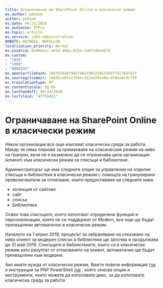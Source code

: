 ```yaml
---
title: Ограничаване на SharePoint Online в класически режим
ms.author: pebaum
author: pebaum
ms.date: 04/21/2020
ms.audience: ITPro
ms.topic: article
ms.service: o365-administration
ROBOTS: NOINDEX, NOFOLLOW
localization_priority: Normal
ms.assetid: 6e99da1c-e61d-40ba-855e-1a8f346e42fd
ms.custom:
- "1835"
- "1889"
- "9000225"
ms.openlocfilehash: 1887bf64df98bf90a1902250633d5774178dfa2f
ms.sourcegitcommit: c6692ce0fa1358ec3529e59ca0ecdfdea4cdc759
ms.translationtype: MT
ms.contentlocale: bg-BG
ms.lasthandoff: 09/14/2020
ms.locfileid: "47751411"
---
```

# <a name="restrict-sharepoint-online-to-classic-mode"></a>Ограничаване на SharePoint Online в класически режим

Някои организации все още изискват класическа среда за работа. Макар че няма планове за премахване на класическия режим на ниво на гранули, вече не е възможно да се ограничава цяла организация (клиент) към класически режим за списъци и библиотеки.

Администраторът ще има следните опции за управление на отделни списъци и библиотеки в класически режим с помощта на гранулирани превключватели за отписване, които предоставяме на следните нива:

- колекция от сайтове
- сайт
- списък
- Библиотека

Освен това списъците, които използват определени функции и персонализации, които не се поддържат от Modern, все още ще бъдат прехвърлени автоматично в класически режим.

Началото на 1 април 2019, процесът за забраняване на отказване на ниво клиент за модерен списък и библиотеки ще започва и продължава до 31 май 2019.  Списъците и библиотеките, които са в класически режим като резултат от отписването на клиент, автоматично ще бъдат прехвърлени към модерни.

Ако имате нужда от класически режим, Вижте повече информация [тук](https://techcommunity.microsoft.com/t5/Microsoft-SharePoint-Blog/Delivering-SharePoint-modern-experiences/ba-p/315023) и инструкции за PNP PowerShell [тук](https://docs.microsoft.com/sharepoint/dev/transform/modernize-userinterface-lists-and-libraries-optout) , който описва опции и инструменти, които можете да използвате днес, за да използвате класическа среда за работа.
